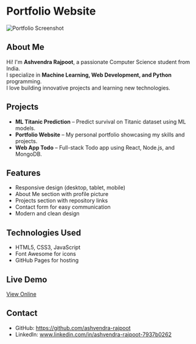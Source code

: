 # Portfolio Website

![Portfolio Screenshot](assets/images/profile.jpg)

## About Me
Hi! I'm **Ashvendra Rajpoot**, a passionate Computer Science student from India.  
I specialize in **Machine Learning, Web Development, and Python** programming.  
I love building innovative projects and learning new technologies.

## Projects
- **ML Titanic Prediction** – Predict survival on Titanic dataset using ML models.  
- **Portfolio Website** – My personal portfolio showcasing my skills and projects.  
- **Web App Todo** – Full-stack Todo app using React, Node.js, and MongoDB.

## Features
- Responsive design (desktop, tablet, mobile)  
- About Me section with profile picture  
- Projects section with repository links  
- Contact form for easy communication  
- Modern and clean design  

## Technologies Used
- HTML5, CSS3, JavaScript  
- Font Awesome for icons  
- GitHub Pages for hosting

## Live Demo
[View Online](https://ashvendra-rajpoot.github.io/Portfolio_Website/)

## Contact
- GitHub: https://github.com/ashvendra-rajpoot 
- LinkedIn: www.linkedin.com/in/ashvendra-rajpoot-7937b0262
